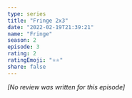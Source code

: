 ```yaml
---
type: series
title: "Fringe 2x3"
date: "2022-02-19T21:39:21"
name: "Fringe"
season: 2
episode: 3
rating: 2
ratingEmoji: "⭐️⭐️"
share: false
---
```


*[No review was written for this episode]*
